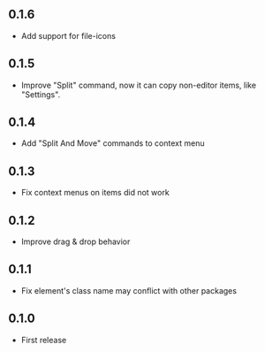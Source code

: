 ## 0.1.6
* Add support for file-icons

## 0.1.5
* Improve "Split" command, now it can copy non-editor items, like "Settings".

## 0.1.4
* Add "Split And Move" commands to context menu

## 0.1.3
* Fix context menus on items did not work

## 0.1.2
* Improve drag & drop behavior

## 0.1.1
* Fix element's class name may conflict with other packages

## 0.1.0
* First release
